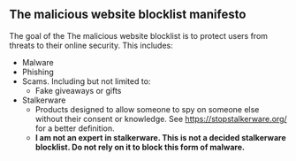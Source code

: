 ## The malicious website blocklist manifesto
The goal of the The malicious website blocklist is to protect users from threats to their online security. This includes:
- Malware
- Phishing
- Scams. Including but not limited to:
    - Fake giveaways or gifts
- Stalkerware
    - Products designed to allow someone to spy on someone else without their consent or knowledge. See https://stopstalkerware.org/ for a better definition.
    - **I am not an expert in stalkerware. This is not a decided stalkerware blocklist. Do not rely on it to block this form of malware.**

